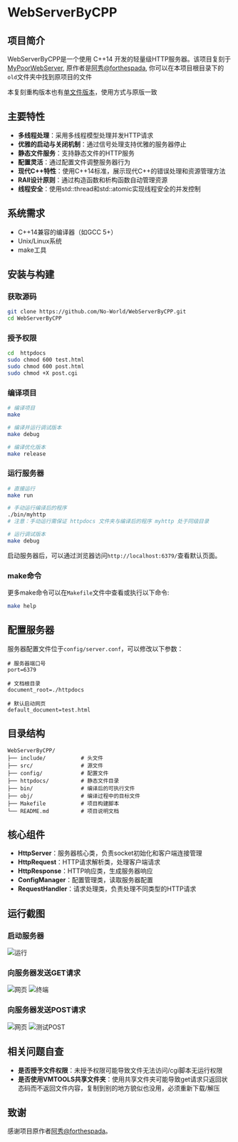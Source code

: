 # WebServerByCPP

## 项目简介

WebServerByCPP是一个使用 C++14 开发的轻量级HTTP服务器。该项目复刻于[MyPoorWebServer](https://github.com/forthespada/MyPoorWebServer), 原作者是[阿秀@forthespada](https://github.com/forthespada/), 你可以在本项目根目录下的`old`文件夹中找到原项目的文件

本复刻重构版本也有[单文件版本](./single/README.md)，使用方式与原版一致

## 主要特性

- **多线程处理**：采用多线程模型处理并发HTTP请求
- **优雅的启动与关闭机制**：通过信号处理支持优雅的服务器停止
- **静态文件服务**：支持静态文件的HTTP服务
- **配置灵活**：通过配置文件调整服务器行为
- **现代C++特性**：使用C++14标准，展示现代C++的错误处理和资源管理方法
- **RAII设计原则**：通过构造函数和析构函数自动管理资源
- **线程安全**：使用std::thread和std::atomic实现线程安全的并发控制

## 系统需求

- C++14兼容的编译器（如GCC 5+）
- Unix/Linux系统
- make工具

## 安装与构建

### 获取源码

```bash
git clone https://github.com/No-World/WebServerByCPP.git
cd WebServerByCPP
```

### 授予权限
```bash
cd  httpdocs
sudo chmod 600 test.html
sudo chmod 600 post.html
sudo chmod +X post.cgi
```

### 编译项目

```bash
# 编译项目
make

# 编译并运行调试版本
make debug

# 编译优化版本
make release
```

### 运行服务器

```bash
# 直接运行
make run

# 手动运行编译后的程序
./bin/myhttp
# 注意：手动运行需保证 httpdocs 文件夹与编译后的程序 myhttp 处于同级目录

# 运行调试版本
make debug
```

启动服务器后，可以通过浏览器访问`http://localhost:6379/`查看默认页面。

### make命令

更多make命令可以在`Makefile`文件中查看或执行以下命令:

```bash
make help
```

## 配置服务器

服务器配置文件位于`config/server.conf`，可以修改以下参数：

```
# 服务器端口号
port=6379

# 文档根目录
document_root=./httpdocs

# 默认启动网页
default_document=test.html
```


## 目录结构

```
WebServerByCPP/
├── include/           # 头文件
├── src/               # 源文件
├── config/            # 配置文件
├── httpdocs/          # 静态文件目录
├── bin/               # 编译后的可执行文件
├── obj/               # 编译过程中的目标文件
├── Makefile           # 项目构建脚本
└── README.md          # 项目说明文档
```

## 核心组件

- **HttpServer**：服务器核心类，负责socket初始化和客户端连接管理
- **HttpRequest**：HTTP请求解析类，处理客户端请求
- **HttpResponse**：HTTP响应类，生成服务器响应
- **ConfigManager**：配置管理类，读取服务器配置
- **RequestHandler**：请求处理类，负责处理不同类型的HTTP请求

## 运行截图

### 启动服务器
![运行](./image/1.png)

### 向服务器发送GET请求
![网页](./image/2-1.png)
![终端](./image/2-2.png)

### 向服务器发送POST请求
![网页](./image/3-1.png)
![测试POST](./image/3-2.png)

## 相关问题自查

- **是否授予文件权限**：未授予权限可能导致文件无法访问/cgi脚本无运行权限
- **是否使用VMTOOLS共享文件夹**：使用共享文件夹可能导致get请求只返回状态码而不返回文件内容，复制到别的地方貌似也没用，必须重新下载/解压

## 致谢

感谢项目原作者[阿秀@forthespada](https://github.com/forthespada/)。